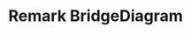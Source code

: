 # Remark BridgeDiagram

<!---
[![npm](https://img.shields.io/npm/v/remark-math.svg)](https://www.npmjs.com/package/remark-math)
[![Build Status](https://travis-ci.org/Rokt33r/remark-math.svg?branch=master)](https://travis-ci.org/Rokt33r/remark-math)
[![Chat](https://img.shields.io/gitter/room/wooorm/remark.svg)](https://gitter.im/wooorm/remark)

Create Bridge Diagrams for Remark

## What does Remark Math?

`remark-math` parses `$` for `inlineMath` node and `$$` for `math` node.

Also, you can transform the tex content of `inlineMath` and `math` nodes into html by `rehype-katex` or `remark-html-katex`.

![intro](resources/intro.png)

## Usages

There are two examples for server-side([`examples/nodejs`](examples/nodejs)) and browser-side([`examples/webpack`](examples/webpack), via webpack).

> You can run the demo by `npm run demo:nodejs` and `npm run demo:webpack`.

### Basic usages(Using `rehype-katex`, a little verbose but recommended)

Install dependencies

```sh
npm i -S remark remark-math remark-rehype rehype-katex rehype-stringify
```

```js
const remark = require('remark')
const math = require('remark-math')
const remark2rehype = require('remark-rehype')
const katex = require('rehype-katex')
const stringify = require('rehype-stringify')

// Raw String => MDAST => HAST => transformed HAST => HTML
const processor = remark()
  .use(math)
  .use(remark2rehype)
  .use(katex)
  .use(stringify)

// https://en.wikipedia.org/wiki/Lift_(force)#Lift_coefficient
const rawString = `Lift($L$) can be determined by Lift Coeeficient ($C_L$) like the following equation.

$$
L = \\frac{1}{2} \\rho v^2 S C_L
$$
`

const result = processor.processSync(rawString).toString()
/* result
<p>
  Lift(<span class="inlineMath"><span class="katex">...</span></span>) can be determined by Lift Coeeficient (<span class="inlineMath"><span class="katex">...</span></span>) like the following equation.
</p>
<div class="math">
  <span class="katex-display"><span class="katex">...</span></span>
</div>
*/
```

### Another usages(Using `remark-html-katex`)

```sh
npm i -S remark remark-math remark-html-katex remark-html
```

```js
const remark = require('remark')
const math = require('remark-math')
const katex = require('remark-html-katex') // Use remark-html-katex
const html = require('remark-html')

// Raw String => MDAST => transformed MDAST => HTML
const processor = remark()
  .use(math)
  .use(katex)
  .use(html)
```

### Using only math inline(or math block)

You can access separated processors by `remark-math/inline` and `remark-math/block`

```js
const remark = require('remark')
const remark2rehype = require('remark-rehype')
const katex = require('rehype-katex')
const stringify = require('rehype-stringify')

const mathInline = require('remark-math/inline')
// const mathBlock = require('remark-math/block')

// Parse only inline
const processor = remark()
  .use(mathInline)
  .use(remark2rehype)
  .use(katex)
  .use(stringify)
```

## API

### `remark-math`

`remark-math` does not handle any option.

### `rehype-katex` and `remark-html-katex`

```js
const katex = require('rehype-katex')

const processor = remark()
  .use(math)
  .use(remark2rehype)
  .use(katex, {
    throwOnError: false,
    errorColor: '#FF0000',
    inlineDoubleDisplay: false
  })
  .use(stringify)

```

#### `options.throwOnError`

Throw if a KaTeX parse error occurs. (default: `false`)

#### `options.errorColor`

As long as `options.throwOnError` is not `true`, ParseError  message will be colored by `options.errorColor`. (default: #cc0000)

> [Options - Katex](https://katex.org/docs/options.html)

#### `options.macros`

A collection of custom macro.

> [Options - Katex](https://katex.org/docs/options.html)

#### `options.strict`

`boolean` or `string` or `function` (default: `"warn"`). If `false` or `"ignore`", allow features that make writing LaTeX convenient but are not actually supported by (Xe)LaTeX (similar to MathJax). If `true` or `"error"` (LaTeX faithfulness mode), throw an error for any such transgressions. If `"warn"` (the default), warn about such behavior via `console.warn`. Provide a custom function `handler(errorCode, errorMsg, token)` to customize behavior depending on the type of transgression (summarized by the string code `errorCode` and detailed in `errorMsg`); this function can also return `"ignore"`, `"error"`, or `"warn"` to use a built-in behavior.

> [Options - Katex](https://katex.org/docs/options.html)

### `inlineMathDouble` (*EXPERIMENTAL: Use with caution*)

#### `options.inlineMathDouble` of `remark-math` (*EXPERIMENTAL*)

Add `inlineMathDouble` class to inline `$$` math. It will have two classes, `inlineMath` and `inlineMathDouble` (default: `false`)

#### `options.inlineMathDoubleDisplay` of `rehype-katex` (*EXPERIMENTAL*)

If an element has `inlineMathDouble` class, set `displayMode` of KaTeX `true`. (default: `false`)

#### Usage

This option, together with a CSS rule like `.inlineMathDouble {display: block; text-align: center;}` allows authors to have equations inside paragraphs on a separate line:

```js
const unified = require('unified')
const parse = require('remark-parse')
const remark2rehype = require('remark-rehype')
const rehypeKatex = require('rehype-katex')
const stringify = require('rehype-stringify')

const processor = unified()
  .use(parse)
  .use(math, {
    inlineMathDouble: true
  })
  .use(remark2rehype)
  .use(rehypeKatex, {
    inlineMathDoubleDisplay: true
  })
  .use(stringify)
```

![Example](https://cloud.githubusercontent.com/assets/2022803/24314687/26c96bb8-10e3-11e7-928e-f93cff49b456.png)

## Specs

### Escaped Dollars

Dollar signs can be escaped by back slash, `\`.

```
\$\alpha\$
```

![Escaped dollars](resources/escaped-dollars.png)

### Escaped dollars in math block/inline ([Super factorial](https://en.wikipedia.org/wiki/Factorial#Superfactorial))

```
$\alpha\$$

$$
\beta\$
$$
```

![Super factorials](resources/super-factorial.png)

### Double dollars in inline

Some TeX packages and Markdown processors use double dollars, `$$`, as a inline token. Remark Math will parse it also properly.

```
$$\alpha$$
```

![Double dollars as a inline token](resources/double-dollars.png)

## License

MIT © Junyoung Choi

[katex]: https://github.com/Khan/KaTeX
--->
